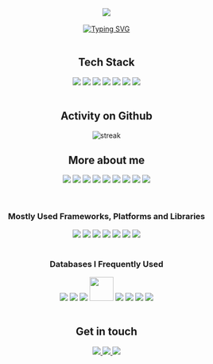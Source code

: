 <div align="center">
  <code><img src="https://avatars.githubusercontent.com/u/71752649?v=4"></code>
</div>

<br>

<div align="center">
  <a href="https://github.com/ivansegoviasn"><img src="https://readme-typing-svg.demolab.com?font=Fira+Code&pause=1000&random=false&width=435&lines=Hi+there+%F0%9F%91%8B+,+I'm+Ivan+Segovia.;Web+and+android+analyst+developer;I'm+a+cross-    platform+developer;I'm+a+fullstack+developer" alt="Typing SVG" /></a>  
</div>

<br>

###

<h2 align="center">Tech Stack</h2>
<div width="100%" display="flex" align="center">
  <code><img src="https://img.icons8.com/?size=48&id=Pd2x9GWu9ovX&format=png"></code>
  <code><img src="https://img.icons8.com/color/48/spring-logo.png"></code>
  <code><img src="https://img.icons8.com/external-tal-revivo-shadow-tal-revivo/48/external-postgre-sql-a-free-and-open-source-relational-database-management-system-logo-shadow-tal-revivo.png"></code>
  <code><img src="https://img.icons8.com/color/48/angularjs.png"></code>
  <code><img src="https://img.icons8.com/fluency/48/node-js.png"></code>
  <code><img src="https://img.icons8.com/external-tal-revivo-color-tal-revivo/48/external-mongodb-a-cross-platform-document-oriented-database-program-logo-color-tal-revivo.png"></code>
  <code><img src="https://img.icons8.com/?size=48&id=8gWOBXY72Osj&format=png"></code>
</div>

<br>

###

<h2 align="center">Activity on Github</h2>

<p align="center">
  <picture>
  <source media="(prefers-color-scheme: dark)" srcset="https://github-readme-streak-stats.herokuapp.com?user=IvanSegoviaSN&theme=radical&date_format=M%20j%5B%2C%20Y%5D" />
  <source media="(prefers-color-scheme: light)" srcset="https://github-readme-streak-stats.herokuapp.com?user=IvanSegoviaSN&date_format=M%20j%5B%2C%20Y%5D" />
  <img alt="streak" src="streak.svg" />
  </picture>
</p>

<h2 align="center">More about me</h3>

<div width="100%" display="flex" align="center">

<code><img src="https://img.icons8.com/color/48/java-coffee-cup-logo--v1.png"/></code>
<code><img src="https://img.icons8.com/color/48/javascript--v1.png"/></code>
<code><img src="https://img.icons8.com/fluency/48/typescript--v2.png"/></code>
<code><img src="https://img.icons8.com/?size=48&id=BUnExfsRs3CW&format=png"/></code>
<code><img src="https://img.icons8.com/color/48/css3.png"/></code>
<code><img src="https://img.icons8.com/color/48/html-5--v1.png"/></code>
<code><img src="https://img.icons8.com/fluency/48/python.png"></code>
<code><img src="https://img.icons8.com/color/48/kotlin.png"></code>
<code><img src="https://img.icons8.com/external-those-icons-flat-those-icons/48/external-PHP-programming-and-development-those-icons-flat-those-icons.png"></code>
</div>

<br>

<h3 align="center">Mostly Used Frameworks, Platforms and Libraries</h3>

<div width="100%" display="flex" align="center">
  <code><img src="https://img.icons8.com/color/48/angularjs.png"></code>
  <code><img src="https://img.icons8.com/color/48/bootstrap--v2.png"></code>
  <code><img src="https://img.icons8.com/color/48/spring-logo.png"></code>
  <code><img src="https://img.icons8.com/offices/40/express-js.png"></code>
  <code><img src="https://img.icons8.com/color/48/java-web-token.png"></code>
  <code><img src="https://img.icons8.com/color/48/npm.png"></code>
  <code><img src="https://img.icons8.com/fluency/48/node-js.png"></code>
</div>

<br>

<h3 align="center">Databases I Frequently Used</h3>

<div width="100%" display="flex" align="center">
<code><img src="https://img.icons8.com/?size=48&id=39913&format=png"></code>
<code><img src="https://img.icons8.com/external-tal-revivo-color-tal-revivo/48/external-mongodb-a-cross-platform-document-oriented-database-program-logo-color-tal-revivo.png"></code>
<code><img src="https://img.icons8.com/color/48/mysql-logo.png"></code>
<code><img width="48" src="https://www.vectorlogo.zone/logos/sqlite/sqlite-icon.svg"></code>
<code><img src="https://img.icons8.com/external-tal-revivo-shadow-tal-revivo/48/external-postgre-sql-a-free-and-open-source-relational-database-management-system-logo-shadow-tal-revivo.png"></code>
<code><img src="https://img.icons8.com/color/48/firebase.png"></code>
<code><img src="https://img.icons8.com/fluency/48/maria-db.png"></code>
<code><img src="https://img.icons8.com/color/48/amazon.png"></code>
</div>

<br>

<h2 align="center">Get in touch</h3>

<div width="100%" display="flex" align="center">
<a href="mailto:contacto@ivansegovia.es">
<img src="https://img.icons8.com/color/48/gmail-new.png"/>
</a>
  <a href=" https://linkedin.com/in/ivansegovia">
<img src="https://img.icons8.com/fluency/48/linkedin.png"/>
</a>
  <a href="https://twitter.com/ivansegoviasn">
<img src="https://img.icons8.com/color/48/twitterx--v1.png"/>
</a>
</div>
